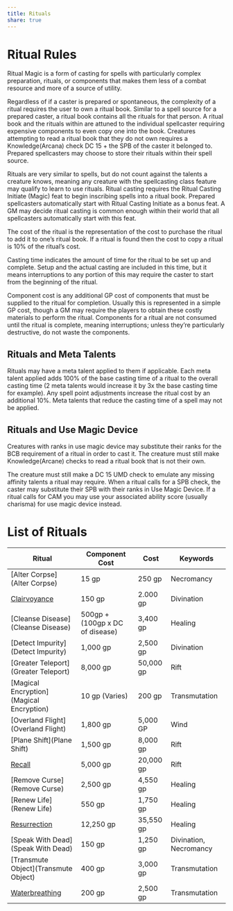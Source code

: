 ```yaml
---
title: Rituals
share: true
---
```

# Ritual Rules

Ritual Magic is a form of casting for spells with particularly complex preparation, rituals, or components that makes them less of a combat resource and more of a source of utility.

Regardless of if a caster is prepared or spontaneous, the complexity of a ritual requires the user to own a ritual book. Similar to a spell source for a prepared caster, a ritual book contains all the rituals for that person. A ritual book and the rituals within are attuned to the individual spellcaster requiring expensive components to even copy one into the book. Creatures attempting to read a ritual book that they do not own requires a Knowledge(Arcana) check DC 15 + the SPB of the caster it belonged to. Prepared spellcasters may choose to store their rituals within their spell source.

Rituals are very similar to spells, but do not count against the talents a creature knows, meaning any creature with the spellcasting class feature may qualify to learn to use rituals. Ritual casting requires the Ritual Casting Initiate (Magic) feat to begin inscribing spells into a ritual book. Prepared spellcasters automatically start with Ritual Casting Initiate as a bonus feat. A GM may decide ritual casting is common enough within their world that all spellcasters automatically start with this feat.

The cost of the ritual is the representation of the cost to purchase the ritual to add it to one’s ritual book. If a ritual is found then the cost to copy a ritual is 10% of the ritual’s cost.

Casting time indicates the amount of time for the ritual to be set up and complete. Setup and the actual casting are included in this time, but it means interruptions to any portion of this may require the caster to start from the beginning of the ritual.

Component cost is any additional GP cost of components that must be supplied to the ritual for completion. Usually this is represented in a simple GP cost, though a GM may require the players to obtain these costly materials to perform the ritual. Components for a ritual are not consumed until the ritual is complete, meaning interruptions; unless they’re particularly destructive, do not waste the components.

## Rituals and Meta Talents

Rituals may have a meta talent applied to them if applicable. Each meta talent applied adds 100% of the base casting time of a ritual to the overall casting time (2 meta talents would increase it by 3x the base casting time for example). Any spell point adjustments increase the ritual cost by an additional 10%. Meta talents that reduce the casting time of a spell may not be applied.

## Rituals and Use Magic Device

Creatures with ranks in use magic device may substitute their ranks for the BCB requirement of a ritual in order to cast it. The creature must still make Knowledge(Arcane) checks to read a ritual book that is not their own.

The creature must still make a DC 15 UMD check to emulate any missing affinity talents a ritual may require. When a ritual calls for a SPB check, the caster may substitute their SPB with their ranks in Use Magic Device. If a ritual calls for CAM you may use your associated ability score (usually charisma) for use magic device instead.

# List of Rituals
| Ritual                                   | Component Cost                  | Cost      | Keywords               |
| ---------------------------------------- | ------------------------------- | --------- | ---------------------- |
| [Alter Corpse](Alter Corpse)             | 15 gp                           | 250 gp    | Necromancy             |
| [Clairvoyance](Clairvoyance)             | 150 gp                          | 2.000 gp  | Divination             |
| [Cleanse Disease](Cleanse Disease)       | 500gp + (100gp x DC of disease) | 3,400 gp  | Healing                |
| [Detect Impurity](Detect Impurity)       | 1,000 gp                        | 2,500 gp  | Divination             |
| [Greater Teleport](Greater Teleport)     | 8,000 gp                        | 50,000 gp | Rift                   |
| [Magical Encryption](Magical Encryption) | 10 gp (Varies)                  | 200 gp    | Transmutation          |
| [Overland Flight](Overland Flight)       | 1,800 gp                        | 5,000 GP  | Wind                   |
| [Plane Shift](Plane Shift)               | 1,500 gp                        | 8,000 gp  | Rift                   |
| [Recall](Recall)                         | 5,000 gp                        | 20,000 gp | Rift                   |
| [Remove Curse](Remove Curse)             | 2,500 gp                        | 4,550 gp  | Healing                |
| [Renew Life](Renew Life)                 | 550 gp                          | 1,750 gp  | Healing                |
| [Resurrection](Resurrection)             | 12,250 gp                       | 35,550 gp | Healing                |
| [Speak With Dead](Speak With Dead)       | 150 gp                          | 1,250 gp  | Divination, Necromancy |
| [Transmute Object](Transmute Object)     | 400 gp                          | 3,000 gp  | Transmutation          |
| [Waterbreathing](Waterbreathing)         | 200 gp                          | 2,500 gp  | Transmutation          |
